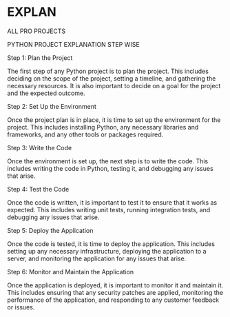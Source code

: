 # EXPLAN
ALL PRO PROJECTS


PYTHON PROJECT EXPLANATION  STEP WISE

Step 1: Plan the Project

The first step of any Python project is to plan the project. This includes deciding on the scope of the project, setting a timeline, and gathering the necessary resources. It is also important to decide on a goal for the project and the expected outcome.

Step 2: Set Up the Environment

Once the project plan is in place, it is time to set up the environment for the project. This includes installing Python, any necessary libraries and frameworks, and any other tools or packages required.

Step 3: Write the Code

Once the environment is set up, the next step is to write the code. This includes writing the code in Python, testing it, and debugging any issues that arise.

Step 4: Test the Code

Once the code is written, it is important to test it to ensure that it works as expected. This includes writing unit tests, running integration tests, and debugging any issues that arise.

Step 5: Deploy the Application

Once the code is tested, it is time to deploy the application. This includes setting up any necessary infrastructure, deploying the application to a server, and monitoring the application for any issues that arise.

Step 6: Monitor and Maintain the Application

Once the application is deployed, it is important to monitor it and maintain it. This includes ensuring that any security patches are applied, monitoring the performance of the application, and responding to any customer feedback or issues.
